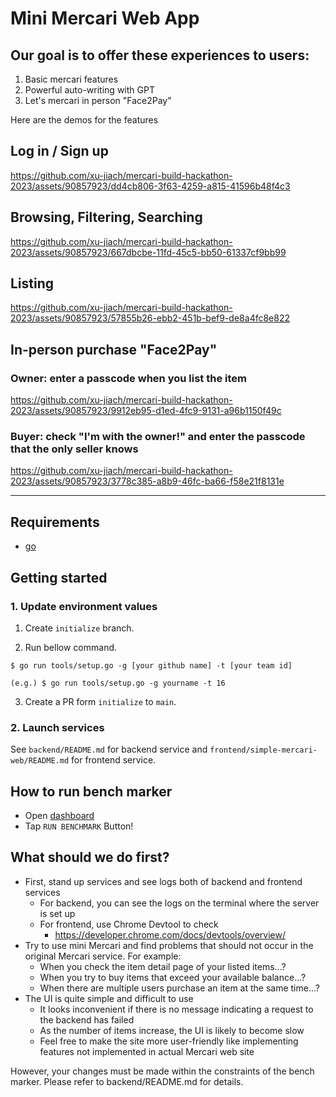 # Mini Mercari Web App

## Our goal is to offer these experiences to users:

  1. Basic mercari features 
  2. Powerful auto-writing with GPT
  3. Let's mercari in person "Face2Pay"

Here are the demos for the features

## Log in / Sign up

https://github.com/xu-jiach/mercari-build-hackathon-2023/assets/90857923/dd4cb806-3f63-4259-a815-41596b48f4c3

## Browsing, Filtering, Searching

https://github.com/xu-jiach/mercari-build-hackathon-2023/assets/90857923/667dbcbe-11fd-45c5-bb50-61337cf9bb99

## Listing

https://github.com/xu-jiach/mercari-build-hackathon-2023/assets/90857923/57855b26-ebb2-451b-bef9-de8a4fc8e822

## In-person purchase "Face2Pay"
### Owner: enter a passcode when you list the item

https://github.com/xu-jiach/mercari-build-hackathon-2023/assets/90857923/9912eb95-d1ed-4fc9-9131-a96b1150f49c

### Buyer: check "I'm with the owner!" and enter the passcode that the only seller knows

https://github.com/xu-jiach/mercari-build-hackathon-2023/assets/90857923/3778c385-a8b9-46fc-ba66-f58e21f8131e





-----------

## Requirements

* [go](https://go.dev/)

## Getting started

### 1. Update environment values

1. Create `initialize` branch.

2. Run bellow command.

```shell
$ go run tools/setup.go -g [your github name] -t [your team id]

(e.g.) $ go run tools/setup.go -g yourname -t 16
```

3. Create a PR form `initialize` to `main`.

### 2. Launch services

See `backend/README.md` for backend service and `frontend/simple-mercari-web/README.md` for frontend service.

## How to run bench marker

* Open [dashboard](https://mercari-build-hackathon-2023-front-d3sqdyhc4a-uc.a.run.app/)
* Tap `RUN BENCHMARK` Button!

## What should we do first?

- First, stand up services and see logs both of backend and frontend services
  - For backend, you can see the logs on the terminal where the server is set up
  - For frontend, use Chrome Devtool to check
    - https://developer.chrome.com/docs/devtools/overview/
- Try to use mini Mercari and find problems that should not occur in the original Mercari service. For example:
  - When you check the item detail page of your listed items...?
  - When you try to buy items that exceed your available balance...?
  - When there are multiple users purchase an item at the same time...?
- The UI is quite simple and difficult to use
  - It looks inconvenient if there is no message indicating a request to the backend has failed
  - As the number of items increase, the UI is likely to become slow
  - Feel free to make the site more user-friendly like implementing features not implemented in actual Mercari web site

However, your changes must be made within the constraints of the bench marker. Please refer to backend/README.md for details.
